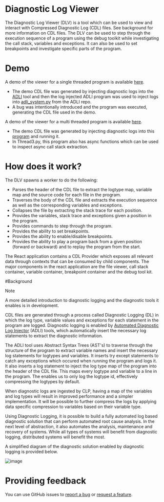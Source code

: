 # Diagnostic Log Viewer

The Diagnostic Log Viewer (DLV) is a tool which can be used to view and interact with Compressed Diagnostic Log (CDL) files. See background for more information on CDL files. The DLV can be used to step through the execution sequence of a program using the debug toolkit while investigating the call stack, variables and exceptions. It can also be used to set breakpoints and investigate specific parts of the program.

# Demo 

A demo of the viewer for a single threaded program is available [here][demo-url].
* The demo CDL file was generated by injecting diagnostic logs into the [ADLI][adli-url] tool and then the log injected ADLI program was used to inject logs into [adli_system.py][adli-system] from the ADLI repo.
* A bug was intentionally introduced and the program was executed, generating the CDL file used in the demo.

A demo of the viewer for a multi threaded program is available [here][demo-url-multi-thread]. 
* The demo CDL file was generated by injecting diagnostic logs into this [program][threaded] and running it.
* In Thread3.py, this program also has async functions which can be used to inspect async call stack extraction.
  
# How does it work? 

The DLV spawns a worker to do the following: 

* Parses the header of the CDL file to extract the logtype map, variable map and the source code for each file in the program. 
* Traverses the body of the CDL file and extracts the execution sequence as well as the corresponding variables and exceptions.
* Collapses the file by extracting the stack trace for each position.
* Provides the variables, stack trace and exceptions given a position in the program. 
* Provides commands to step through the program.
* Provides the ability to set breakpoints.
* Provides the ability to enable/disable breakpoints.
* Provides the ability to play a program back from a given position (forward or backward) and to replay the program from the start.

The React application contains a CDL Provider which exposes all relevant data through contexts that can be consumed by child components. The major components in the react application are the file viewer, call stack container, variable container, breakpoint container and the debug tool kit.

#Background

> [!NOTE]  
> A more detailed introduction to diagnostic logging and the diagnostic tools it enables is in development.

CDL files are generated through a process called Diagnostic Logging (DL) in which the log type, variable values and exceptions for each statement in the program are logged. Diagnostic logging is enabled by [Automated Diagnostic Log Injector][adli-url] (ADLI) tools, which automatically insert the necessary log statements to extract the diagnostic information.

The ADLI tool uses Abstract Syntax Trees (AST's) to traverse through the structure of the program to extract variable names and insert the necessary log statements for logtypes and variables. It inserts try except statements to catch any exceptions which occured when running the program and logs it. It also inserts a log statement to inject the log type map of the program into the header of the CDL file. This maps every logtype and variable to a line in the program. The enables us to only log the logtype id, effectively compressing the logtypes by default.

When diagnostic logs are ingested by CLP, having a map of the variables and log types will result in improved performance and a simpler implementation. It will be possible to further compress the logs by applying data specific compression to variables based on their variable type.

Using Diagnostic Logging, it is possible to build a fully automated log based diagnostic solution that can perform automated root cause analysis. In the next level of abstraction, it also automates the analysis, maintenance and recovery of systems. While all types of systems will benefit from diagnostic logging, distributed systems will benefit the most.

A simplified diagram of the diagnostic solution enabled by diagnostic logging is provided below.

![image](https://github.com/user-attachments/assets/429c667b-3b51-4171-becf-9bf946d0579f)

# Providing feedback

You can use GitHub issues to [report a bug][bug-report] or [request a feature][feature-req].

[bug-report]: https://github.com/vishalpalaniappan/diagnostic-log-viewer/issues
[feature-req]: https://github.com/vishalpalaniappan/diagnostic-log-viewer/issues
[yscope-previews]: https://github.com/y-scope/yscope-previews/blob/main/clp-s-s3/scripts/compress.py
[demo-url]: https://vishalpalaniappan.github.io/diagnostic-log-viewer/?filePath=https://diagnostic-logs-sample.s3.us-east-2.amazonaws.com/adli_error_kv_ir.clp.zst
[demo-url-multi-thread]: https://vishalpalaniappan.github.io/diagnostic-log-viewer/?filePath=https://diagnostic-logs-sample.s3.us-east-2.amazonaws.com/stack_frame_management.clp.zst
[adli-url]: https://github.com/vishalpalaniappan/asp-adli-python
[huffman-link]: https://github.com/vancanhuit/simple-data-compression
[adli-system]: https://github.com/vishalpalaniappan/asp-adli-python/blob/main/adli_system.py
[threaded]: https://github.com/vishalpalaniappan/threads-coroutines-experiments/blob/main/threads_example/example2/example2.py
